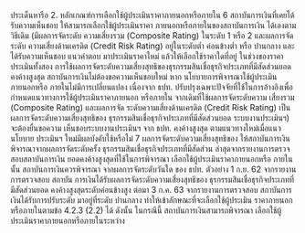 ประเด็นหารือ
2. หลักเกณฑ์การเลือกใช้ผู้ประเมินราคาภายนอกหรือภายใน
6 สถาบันการเงินที่เคยได้รับความเห็นชอบ
ให้สามารถเลือกใช้ผู้ประเมินราคา
ภายนอกหรือภายในของสถาบันการเงิน
ได้เองตามวิธีเดิม (มีผลการจัดระดับ
ความเสี่ยงรวม (Composite Rating)
ในระดับ 1 หรือ 2 และผลการจัดระดับ
ความเสี่ยงด้านเครดิต (Credit Risk
Rating) อยู่ในระดับต่ำ ค่อนข้างต่ำ หรือ
ปานกลาง และได้รับความเห็นชอบ
แนวคําตอบ
มาประเมินราคาใหม่ แล้วให้เลือกใช้ราคาใดที่อยู่
ในช่วงของราคาประเมินทั้งสอง
การใช้ผลการจัดระดับความเสี่ยงสุทธิของธุรกรรมสินเชื่อธุรกิจประเภทที่มีสัดส่วนยอดคงค้างสูงสุด
สถาบันการเงินไม่ต้องขอความเห็นชอบใหม่ หาก
นโยบายการพิจารณาใช้ผู้ประเมินภายนอกหรือ
ภายในไม่มีการเปลี่ยนแปลง เนื่องจาก ธปท.
ปรับปรุงเฉพาะปัจจัยที่ใช้ในการอ้างอิงเพื่อ
กําหนดแนวทางการใช้ผู้ประเมินราคาภายนอก
หรือภายใน จากเดิมที่ใช้ผลการจัดระดับความ
เสี่ยงรวม (Composite Rating) และผลการจัด
ระดับความเสี่ยงด้านเครดิต (Credit Risk
Rating) เป็นผลการจัดระดับความเสี่ยงสุทธิของ
ธุรกรรมสินเชื่อธุรกิจประเภทที่มีสัดส่วนยอด
ระบบงานประเมินฯ) จะต้องยื่นขอความ
เห็นชอบระบบงานประเมินฯ จาก ธปท. คงค้างสูงสุด
ตามแนวทางใหม่เมื่อแนวนโยบาย
ประเมินฯ ใหม่มีผลบังคับใช้หรือไม่
7 ผลการจัดระดับความเสี่ยงสุทธิของ
ให้สถาบันการเงินพิจารณาจากผลการจัดระดับครั้ง
ธุรกรรมสินเชื่อธุรกิจประเภทที่มีสัดส่วน ล่าสุดจากรายงานการตรวจสอบสถาบันการเงิน
ยอดคงค้างสูงสุดที่ใช้ในการพิจารณา
เลือกใช้ผู้ประเมินราคาภายนอกหรือ
ภายในนั้น สถาบันการเงินควรพิจารณา
จากผลการจัดระดับวันใด
ของ ธปท.
ตัวอย่าง
1 ก.ย. 62 จากรายงานการตรวจสอบ สถาบัน
การเงินได้รับผลการจัดระดับความเสี่ยงสุทธิของ
ธุรกรรมสินเชื่อธุรกิจประเภทที่มีสัดส่วนยอด
คงค้างสูงสุดระดับค่อนข้างสูง
ต่อมา 3 ก.ค. 63 จากรายงานการตรวจสอบ
สถาบันการเงินได้รับการปรับระดับ มาอยู่ที่ระดับ
ปานกลาง ทําให้เข้าลักษณะที่จะเลือกใช้ผู้ประเมิน
ราคาภายนอกหรือภายในตามข้อ 4.2.3 (2.2) ได้
ดังนั้น ในกรณีนี้ สถาบันการเงินสามารถพิจารณา
เลือกใช้ผู้ประเมินราคาภายนอกหรือภายในระหว่าง

